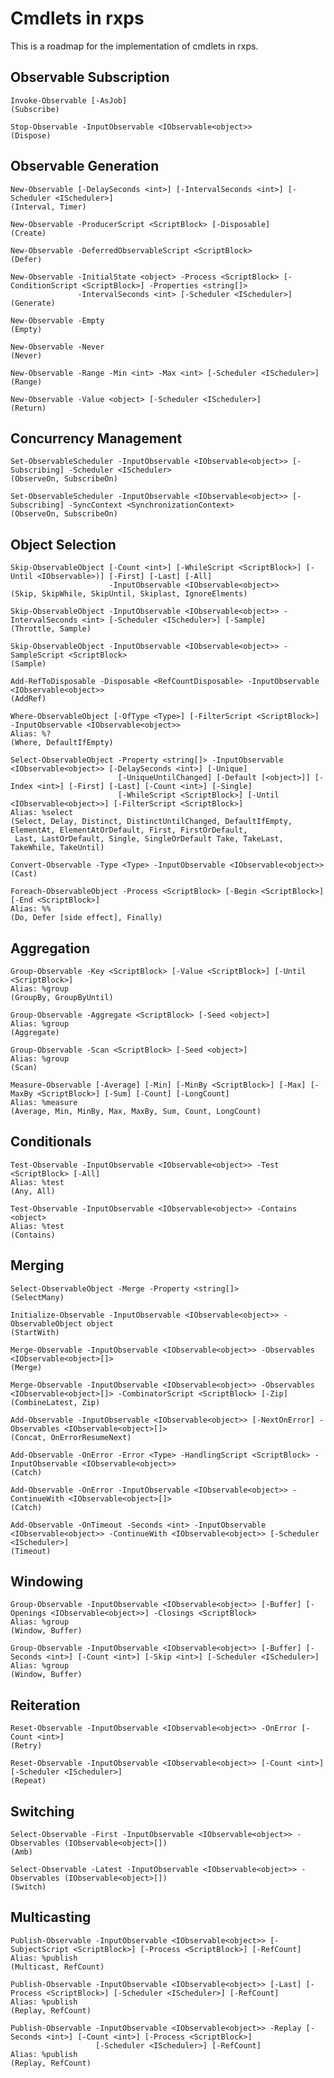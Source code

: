 # Cmdlets in rxps

This is a roadmap for the implementation of cmdlets in rxps.

## Observable Subscription

    Invoke-Observable [-AsJob]
    (Subscribe)

    Stop-Observable -InputObservable <IObservable<object>>
    (Dispose)

## Observable Generation

    New-Observable [-DelaySeconds <int>] [-IntervalSeconds <int>] [-Scheduler <IScheduler>]
    (Interval, Timer)

    New-Observable -ProducerScript <ScriptBlock> [-Disposable]
    (Create)

    New-Observable -DeferredObservableScript <ScriptBlock>
    (Defer)

    New-Observable -InitialState <object> -Process <ScriptBlock> [-ConditionScript <ScriptBlock>] -Properties <string[]> 
                   -IntervalSeconds <int> [-Scheduler <IScheduler>]
    (Generate)

    New-Observable -Empty
    (Empty)

    New-Observable -Never
    (Never)

    New-Observable -Range -Min <int> -Max <int> [-Scheduler <IScheduler>]
    (Range)

    New-Observable -Value <object> [-Scheduler <IScheduler>]
    (Return)

## Concurrency Management

    Set-ObservableScheduler -InputObservable <IObservable<object>> [-Subscribing] -Scheduler <IScheduler>
    (ObserveOn, SubscribeOn)

    Set-ObservableScheduler -InputObservable <IObservable<object>> [-Subscribing] -SyncContext <SynchronizationContext>
    (ObserveOn, SubscribeOn)

## Object Selection

    Skip-ObservableObject [-Count <int>] [-WhileScript <ScriptBlock>] [-Until <IObservable>)] [-First] [-Last] [-All] 
                          -InputObservable <IObservable<object>>
    (Skip, SkipWhile, SkipUntil, Skiplast, IgnoreElments)

    Skip-ObservableObject -InputObservable <IObservable<object>> -IntervalSeconds <int> [-Scheduler <IScheduler>] [-Sample]
    (Throttle, Sample)

    Skip-ObservableObject -InputObservable <IObservable<object>> -SampleScript <ScriptBlock>
    (Sample)

    Add-RefToDisposable -Disposable <RefCountDisposable> -InputObservable <IObservable<object>>
    (AddRef)

    Where-ObservableObject [-OfType <Type>] [-FilterScript <ScriptBlock>] -InputObservable <IObservable<object>>
    Alias: %?
    (Where, DefaultIfEmpty)

    Select-ObservableObject -Property <string[]> -InputObservable <IObservable<object>> [-DelaySeconds <int>] [-Unique] 
                            [-UniqueUntilChanged] [-Default [<object>]] [-Index <int>] [-First] [-Last] [-Count <int>] [-Single]
                            [-WhileScript <ScriptBlock>] [-Until <IObservable<object>>] [-FilterScript <ScriptBlock>]
    Alias: %select
    (Select, Delay, Distinct, DistinctUntilChanged, DefaultIfEmpty, ElementAt, ElementAtOrDefault, First, FirstOrDefault,
     Last, LastOrDefault, Single, SingleOrDefault Take, TakeLast, TakeWhile, TakeUntil)

    Convert-Observable -Type <Type> -InputObservable <IObservable<object>>
    (Cast)

    Foreach-ObservableObject -Process <ScriptBlock> [-Begin <ScriptBlock>] [-End <ScriptBlock>]
    Alias: %%
    (Do, Defer [side effect], Finally)

## Aggregation

    Group-Observable -Key <ScriptBlock> [-Value <ScriptBlock>] [-Until <ScriptBlock>]
    Alias: %group
    (GroupBy, GroupByUntil)

    Group-Observable -Aggregate <ScriptBlock> [-Seed <object>]
    Alias: %group
    (Aggregate)

    Group-Observable -Scan <ScriptBlock> [-Seed <object>]
    Alias: %group
    (Scan)

    Measure-Observable [-Average] [-Min] [-MinBy <ScriptBlock>] [-Max] [-MaxBy <ScriptBlock>] [-Sum] [-Count] [-LongCount]
    Alias: %measure
    (Average, Min, MinBy, Max, MaxBy, Sum, Count, LongCount)

## Conditionals

    Test-Observable -InputObservable <IObservable<object>> -Test <ScriptBlock> [-All]
    Alias: %test
    (Any, All)

    Test-Observable -InputObservable <IObservable<object>> -Contains <object>
    Alias: %test
    (Contains)

## Merging

    Select-ObservableObject -Merge -Property <string[]> 
    (SelectMany)

    Initialize-Observable -InputObservable <IObservable<object>> -ObservableObject object
    (StartWith)

    Merge-Observable -InputObservable <IObservable<object>> -Observables <IObservable<object>[]>
    (Merge)

    Merge-Observable -InputObservable <IObservable<object>> -Observables <IObservable<object>[]> -CombinatorScript <ScriptBlock> [-Zip]
    (CombineLatest, Zip)

    Add-Observable -InputObservable <IObservable<object>> [-NextOnError] -Observables <IObservable<object>[]>
    (Concat, OnErrorResumeNext)

    Add-Observable -OnError -Error <Type> -HandlingScript <ScriptBlock> -InputObservable <IObservable<object>>
    (Catch)

    Add-Observable -OnError -InputObservable <IObservable<object>> -ContinueWith <IObservable<object>[]>
    (Catch)

    Add-Observable -OnTimeout -Seconds <int> -InputObservable <IObservable<object>> -ContinueWith <IObservable<object>> [-Scheduler <IScheduler>]
    (Timeout)

## Windowing 
    
    Group-Observable -InputObservable <IObservable<object>> [-Buffer] [-Openings <IObservable<object>>] -Closings <ScriptBlock>
    Alias: %group
    (Window, Buffer)

    Group-Observable -InputObservable <IObservable<object>> [-Buffer] [-Seconds <int>] [-Count <int>] [-Skip <int>] [-Scheduler <IScheduler>]
    Alias: %group
    (Window, Buffer)

## Reiteration

    Reset-Observable -InputObservable <IObservable<object>> -OnError [-Count <int>]
    (Retry)

    Reset-Observable -InputObservable <IObservable<object>> [-Count <int>] [-Scheduler <IScheduler>]
    (Repeat)

## Switching

    Select-Observable -First -InputObservable <IObservable<object>> -Observables (IObservable<object>[])
    (Amb)

    Select-Observable -Latest -InputObservable <IObservable<object>> -Observables (IObservable<object>[])
    (Switch)

## Multicasting

    Publish-Observable -InputObservable <IObservable<object>> [-SubjectScript <ScriptBlock>] [-Process <ScriptBlock>] [-RefCount]
    Alias: %publish
    (Multicast, RefCount)

    Publish-Observable -InputObservable <IObservable<object>> [-Last] [-Process <ScriptBlock>] [-Scheduler <IScheduler>] [-RefCount]
    Alias: %publish
    (Replay, RefCount)

    Publish-Observable -InputObservable <IObservable<object>> -Replay [-Seconds <int>] [-Count <int>] [-Process <ScriptBlock>] 
                       [-Scheduler <IScheduler>] [-RefCount]
    Alias: %publish
    (Replay, RefCount)
